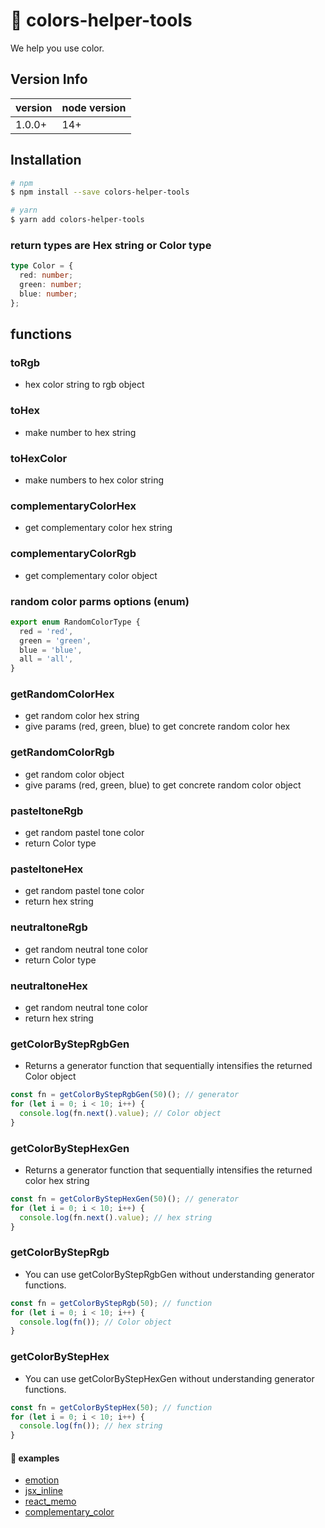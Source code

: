 # 🎨 colors-helper-tools

We help you use color.

## Version Info

| version | node version |
| ------- | ------------ |
| 1.0.0+  | 14+          |

## Installation

```bash
# npm
$ npm install --save colors-helper-tools

# yarn
$ yarn add colors-helper-tools
```

### return types are Hex string or Color type

```typescript
type Color = {
  red: number;
  green: number;
  blue: number;
};
```

## functions

### toRgb

- hex color string to rgb object

### toHex

- make number to hex string

### toHexColor

- make numbers to hex color string

### complementaryColorHex

- get complementary color hex string

### complementaryColorRgb

- get complementary color object

### random color parms options (enum)

```ts
export enum RandomColorType {
  red = 'red',
  green = 'green',
  blue = 'blue',
  all = 'all',
}
```

### getRandomColorHex

- get random color hex string
- give params (red, green, blue) to get concrete random color hex

### getRandomColorRgb

- get random color object
- give params (red, green, blue) to get concrete random color object

### pasteltoneRgb

- get random pastel tone color
- return Color type

### pasteltoneHex

- get random pastel tone color
- return hex string

### neutraltoneRgb

- get random neutral tone color
- return Color type

### neutraltoneHex

- get random neutral tone color
- return hex string

### getColorByStepRgbGen

- Returns a generator function that sequentially intensifies the returned Color object

```ts
const fn = getColorByStepRgbGen(50)(); // generator
for (let i = 0; i < 10; i++) {
  console.log(fn.next().value); // Color object
}
```

### getColorByStepHexGen

- Returns a generator function that sequentially intensifies the returned color hex string

```ts
const fn = getColorByStepHexGen(50)(); // generator
for (let i = 0; i < 10; i++) {
  console.log(fn.next().value); // hex string
}
```

### getColorByStepRgb

- You can use getColorByStepRgbGen without understanding generator functions.

```ts
const fn = getColorByStepRgb(50); // function
for (let i = 0; i < 10; i++) {
  console.log(fn()); // Color object
}
```

### getColorByStepHex

- You can use getColorByStepHexGen without understanding generator functions.

```ts
const fn = getColorByStepHex(50); // function
for (let i = 0; i < 10; i++) {
  console.log(fn()); // hex string
}
```

#### 🎈 examples

- <a href="./examples/emotion_example.tsx">emotion</a>
- <a href="./examples/jsx_inline_example.tsx">jsx_inline</a>
- <a href="./examples/react_memo_example.tsx">react_memo</a>
- <a href="./examples/complementary_example.tsx">complementary_color</a>
